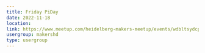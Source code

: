 ```yaml
---
title: Friday PiDay
date: 2022-11-18
location: 
link: https://www.meetup.com/heidelberg-makers-meetup/events/wdbltsydcpbxb/
usergroup: makershd
type: usergroup
---
```

